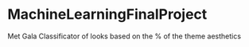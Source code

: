 # MachineLearningFinalProject
Met Gala Classificator of looks based on the %  of the theme aesthetics 
